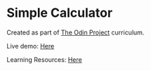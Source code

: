 # Simple Calculator

Created as part of [The Odin Project](https://www.theodinproject.com/lessons/foundations-calculator) curriculum.

Live demo: [Here](https://mesakhlolo.github.io/simple-calculator/)

Learning Resources: [Here](https://www.youtube.com/watch?v=Kyxvms8pnSU&t=1s)

